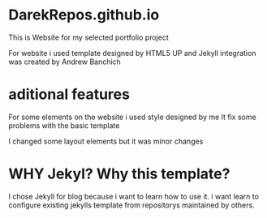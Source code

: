 # DarekRepos.github.io #

This is Website for my selected portfolio project

For website i used template designed by HTML5 UP and
Jekyll integration was created by Andrew Banchich

# aditional features
For some elements on the website i used style designed by me
It fix some problems with the basic template

I changed some layout elements but it was minor changes

# WHY Jekyl? Why this template?
I chose Jekyll for blog because i want to learn how to use it. i want learn to configure existing jekylls template from repositorys maintained by others.
